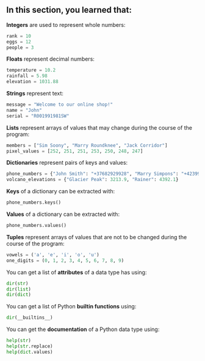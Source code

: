 ## In this section, you learned that:

**Integers** are used to represent whole numbers:
```py
rank = 10
eggs = 12
people = 3
```
**Floats** represent decimal numbers:
```py
temperature = 10.2
rainfall = 5.98
elevation = 1031.88
```
**Strings** represent text:
```py
message = "Welcome to our online shop!"
name = "John"
serial = "R001991981SW"
```
**Lists** represent arrays of values that may change during the course of the program:
```py
members = ["Sim Soony", "Marry Roundknee", "Jack Corridor"]
pixel_values = [252, 251, 251, 253, 250, 248, 247]
```
**Dictionaries** represent pairs of keys and values:
```py
phone_numbers = {"John Smith": "+37682929928", "Marry Simpons": "+423998200919"}
volcano_elevations = {"Glacier Peak": 3213.9, "Rainer": 4392.1}
```
**Keys** of a dictionary can be extracted with:
```py
phone_numbers.keys()
```
**Values** of a dictionary can be extracted with:
```py
phone_numbers.values()
```
**Tuples** represent arrays of values that are not to be changed during the course of the program:
```py
vowels = ('a', 'e', 'i', 'o', 'u')
one_digits = (0, 1, 2, 3, 4, 5, 6, 7, 8, 9)
```
You can get a list of **attributes** of a data type has using:
```py
dir(str)
dir(list)
dir(dict)
```
You can get a list of Python **builtin functions** using:
```py
dir(__builtins__)
```
You can get the **documentation** of a Python data type using:
```py
help(str)
help(str.replace)
help(dict.values)
```
